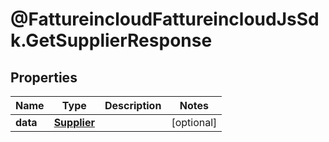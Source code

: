 # @FattureincloudFattureincloudJsSdk.GetSupplierResponse

## Properties

Name | Type | Description | Notes
------------ | ------------- | ------------- | -------------
**data** | [**Supplier**](Supplier.md) |  | [optional] 


